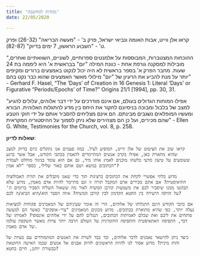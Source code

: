 ```yaml
---
title: 'נקודות למחשבה'
date: 22/05/2020

---
```


קראו אלן ווייט, אבות האומה ונביאי ישראל, פרק ב' - "מעשה הבריאה" (26-32) ופרק ט' - "השבוע הראשון, 7 ימים בדיוק" (82-87).

“ההוכחות המצטברות, המבוססות על אלמנטים ספרותיים, לשוניים, השוואתיים ואחרים, מובילות למסקנה גורפת אחת - כוונת המילה "יום" בבראשית א' היא ליממה בת 24 שעות. מחבר הפרק א' בספר בראשית לא היה יכול לנקוט באמצעים ברורים ומקיפים יותר על מנת להביע את הרעיון של "יום" מילולי מאשר האמצעים שהוא כבר נקט בהם" - Gerhard F. Hasel, “The ‘Days’ of Creation in 16 Genesis 1: Literal ‘Days’ or Figurative “Periods/Epochs’ of Time?” Origins 21/1 [1994], pp. 30, 31.

“אפילו המוחות הגדולים בעולם, אם אינם מודרכים על ידי דבר אלוהים, עלולים להגיע למצב של בלבול ומבוכה בניסיונם לחקור את היחס בין מדע להתגלות האלוהית. הבורא ומעשיו המופלאים נשגבים מבינתם. הם אינם מצליחים להסביר אותם על ידי חוקי הטבע שהם מכירים, ועל כן הם מצהירים שלא ניתן לסמוך על ההיסטוריה המקראית" - Ellen G. White, Testimonies for the Church, vol. 8, p. 258.

**שאלות לדיון**:

`קראו שוב את הציטוט של אלן ווייט, המופיע לעיל. כמה פעמים אנו נתקלים כיום בדיוק למצב שהיא מתארת כאן, אפילו בקרב אנשים המתיימרים להאמין בכתבי הקודש, אבל אשר ברגע ששומעים על טיעון מדעי כלשהו מוכנים לאמץ אותו מיד, גם אם הוא עומד בניגוד מוחלט לעמדת הכתובים בנושא ושם אותם באור שלילי, כספר "לא אמין"?`

`מדוע בלתי אפשרי לקחת את הכתובים ברצינות תוך כדי שאנו מקבלים את תורת האבולוציה התיאיסטית? אם אתם מכירים אדם המקבל תורה זו וגם מתיימר להיות אדם מאמין, מדוע שלא תבקשו ממנו שיסביר לכם את משמעות קורבן המשיח לאור מה ששאול השליח הסביר ברומים ה' על הזיקה הישירה בין החטא הקדמון לבין קורבן המשיח? איזה הסבר הוא/היא הביא/ה לכם?`

`אם כתבי הקודש הינם התגלותו של אלוהים, הרי זה אומר שעיניהם של המאמינים פקוחות למציאות נעלה יותר, כפי שהיא מתוארת בכתובים. מדוע מכונים המאמינים "צרי-אופקים" כאשר הם למעשה פותחים את ליבם ואת שכלם לאמיתות הכתובים, הנגלים להם על ידי אלוהים אינסופי? לאמיתו של דבר, התפיסה האתאיסטית והתפיסה החומרנית על העולם הרבה יותר צרות מאשר השקפת עולמו של אדם מאמין.`

`כיצד ניתן להישאר נאמנים לדבר אלוהים, ובד בבד לשרת את האנשים המתמודדים עם בעיות של זהות מינית? מדוע אסור לנו להיות הראשונים לזרוק אבנים אל אנשים שכמו האישה החוטאת בבשורת יוחנן, חיים בחטא?`